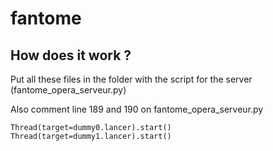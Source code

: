 # fantome

## How does it work ?

Put all these files in the folder with the script for the server
(fantome\_opera\_serveur.py)

Also comment line 189 and 190 on fantome\_opera\_serveur.py

```
Thread(target=dummy0.lancer).start()
Thread(target=dummy1.lancer).start()
```

